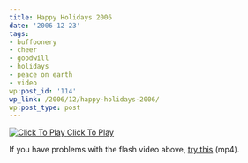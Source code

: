 ```yaml
---
title: Happy Holidays 2006
date: '2006-12-23'
tags:
- buffoonery
- cheer
- goodwill
- holidays
- peace on earth
- video
wp:post_id: '114'
wp_link: /2006/12/happy-holidays-2006/
wp:post_type: post
---
```


[ ![](http://blip.tv/file/get/Bensheldon-HappyHolidays2006530.flv.jpg "Click To Play") ](http://blip.tv/file/get/Bensheldon-HappyHolidays2006530.flv)
[Click To Play](http://blip.tv/file/get/Bensheldon-HappyHolidays2006530.flv)

If you have problems with the flash video above, [try this](http://blip.tv/file/get/Bensheldon-HappyHolidays2006530.mp4) (mp4).

